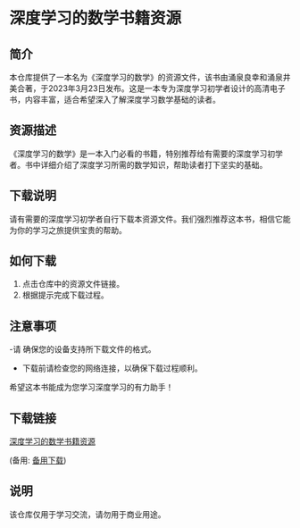 # 深度学习的数学书籍资源

## 简介
本仓库提供了一本名为《深度学习的数学》的资源文件，该书由涌泉良幸和涌泉井美合著，于2023年3月23日发布。这是一本专为深度学习初学者设计的高清电子书，内容丰富，适合希望深入了解深度学习数学基础的读者。

## 资源描述
《深度学习的数学》是一本入门必看的书籍，特别推荐给有需要的深度学习初学者。书中详细介绍了深度学习所需的数学知识，帮助读者打下坚实的基础。

## 下载说明
请有需要的深度学习初学者自行下载本资源文件。我们强烈推荐这本书，相信它能为你的学习之旅提供宝贵的帮助。

## 如何下载
1. 点击仓库中的资源文件链接。
2. 根据提示完成下载过程。

## 注意事项
-请 确保您的设备支持所下载文件的格式。
- 下载前请检查您的网络连接，以确保下载过程顺利。

希望这本书能成为您学习深度学习的有力助手！

## 下载链接
[深度学习的数学书籍资源](https://pan.quark.cn/s/a541c1c8032e) 

(备用: [备用下载](https://pan.baidu.com/s/1LD6-TmvGyq_5GmCynv8-2Q?pwd=1234))

## 说明

该仓库仅用于学习交流，请勿用于商业用途。
